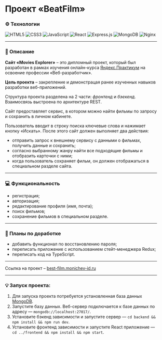 #  Проект «BeatFilm»

### ⚙️ Технологии
![HTML5](https://img.shields.io/badge/html5-%23E34F26.svg?style=for-the-badge&logo=html5&logoColor=white)
![CSS3](https://img.shields.io/badge/css3-%231572B6.svg?style=for-the-badge&logo=css3&logoColor=white)
![JavaScript](https://img.shields.io/badge/javascript-%23323330.svg?style=for-the-badge&logo=javascript&logoColor=%23F7DF1E)
![React](https://img.shields.io/badge/react-%2320232a.svg?style=for-the-badge&logo=react&logoColor=%2361DAFB)
![Express.js](https://img.shields.io/badge/express.js-%23404d59.svg?style=for-the-badge&logo=express&logoColor=%2361DAFB)
![MongoDB](https://img.shields.io/badge/MongoDB-%234ea94b.svg?style=for-the-badge&logo=mongodb&logoColor=white)
![Nginx](https://img.shields.io/badge/nginx-%23009639.svg?style=for-the-badge&logo=nginx&logoColor=white)

___

### 📄 Описание
**Сайт «Movies Explorer»** – это дипломный проект, который был разработан в рамках изучения
онлайн-курса [Яндекс.Практикум](https://practicum.yandex.ru/) на освоение профессии «Веб-разработчик».

**Цель проекта** – закрепление и демонстрацая ранее изученных навыков разработки веб-приложений.

Структура проекта разделена на 2 части: *фронтенд* и *бэекенд*. Взаимосвязь выстроена по архитектуре REST.

Сайт предоставляет сервис, в котором можно найти фильмы по запросу и сохранить в личном кабинете.

Пользователь вводит в строку поиска ключевые слова и нажимает кнопку «Искать». После этого сайт должен выполняет два действия:
- отправить запрос к внешнему сервису с данными о фильмах, получить данные и сохранить;
- согласно выбранному жанру найти все подходящие фильмы и отобразить карточки с ними;
- когда пользователь сохраняет фильм, он должен отображаться в специальном разделе сайта.

___

### 💻 Функциональность
- регистрация;
- авторизация;
- редактирование профиля (имя, почта);
- поиск фильмов;
- сохранение фильмов в специальном разделе.

___
### 📌 Планы по доработке
- добавить функционал по восстановлению пароля;
- переписать приложение с использованием стейт-менеджера Redux;
- переписать код на TypeScript.

---
Ссылка на проект – [best-film.monichev-id.ru](https://best-film.monichev-id.ru/)

---
### 💡 Запуск проекта:
1. Для запуска проекта потребуется установленная база данных [MongoDB](https://mongodb.prakticum-team.ru/try/download/community?jmp=docs).
2. Запустите базу данных. Веб-сервер подключается к базе данных по адресу — `mongodb://localhost:27017/`.
3. Установите бэкенд зависимости и запустите сервер — `cd backend && npm install && npm run dev`.
4. Установите фронтенд зависимости и запустите React приложение — `cd ../frontend && npm install && npm start`.

